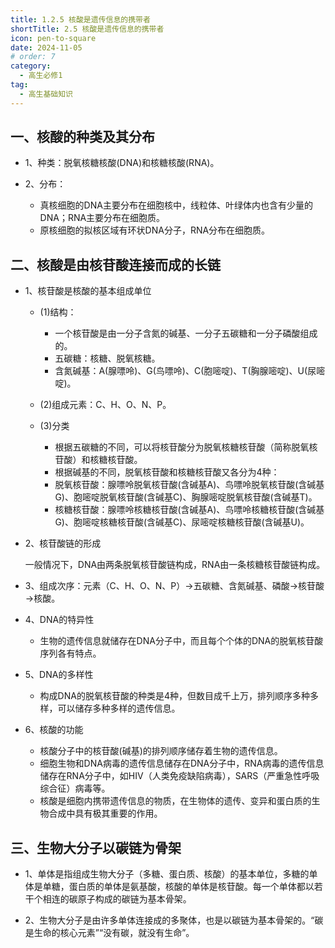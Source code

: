```yaml
---
title: 1.2.5 核酸是遗传信息的携带者
shortTitle: 2.5 核酸是遗传信息的携带者
icon: pen-to-square
date: 2024-11-05
# order: 7
category:
  - 高生必修1
tag:
  - 高生基础知识
---
```


## 一、核酸的种类及其分布

* 1、种类：脱氧核糖核酸(DNA)和核糖核酸(RNA)。

* 2、分布：

  + 真核细胞的DNA主要分布在细胞核中，线粒体、叶绿体内也含有少量的DNA；RNA主要分布在细胞质。
  + 原核细胞的拟核区域有环状DNA分子，RNA分布在细胞质。
  
## 二、核酸是由核苷酸连接而成的长链

* 1、核苷酸是核酸的基本组成单位

  + (1)结构：
  
    + 一个核苷酸是由一分子含氮的碱基、一分子五碳糖和一分子磷酸组成的。
    + 五碳糖：核糖、脱氧核糖。
    + 含氮碱基：A(腺嘌呤)、G(鸟嘌呤)、C(胞嘧啶)、T(胸腺嘧啶)、U(尿嘧啶)。

  + (2)组成元素：C、H、O、N、P。
  
  + (3)分类
  
    + 根据五碳糖的不同，可以将核苷酸分为脱氧核糖核苷酸（简称脱氧核苷酸）和核糖核苷酸。
    + 根据碱基的不同，脱氧核苷酸和核糖核苷酸又各分为4种：
    + 脱氧核苷酸：腺嘌呤脱氧核苷酸(含碱基A)、鸟嘌呤脱氧核苷酸(含碱基G)、胞嘧啶脱氧核苷酸(含碱基C)、胸腺嘧啶脱氧核苷酸(含碱基T)。
    + 核糖核苷酸：腺嘌呤核糖核苷酸(含碱基A)、鸟嘌呤核糖核苷酸(含碱基G)、胞嘧啶核糖核苷酸(含碱基C)、尿嘧啶核糖核苷酸(含碱基U)。
      
* 2、核苷酸链的形成

  一般情况下，DNA由两条脱氧核苷酸链构成，RNA由一条核糖核苷酸链构成。
  
* 3、组成次序：元素（C、H、O、N、P）→五碳糖、含氮碱基、磷酸→核苷酸→核酸。

* 4、DNA的特异性

  + 生物的遗传信息就储存在DNA分子中，而且每个个体的DNA的脱氧核苷酸序列各有特点。
  
* 5、DNA的多样性

  + 构成DNA的脱氧核苷酸的种类是4种，但数目成千上万，排列顺序多种多样，可以储存多种多样的遗传信息。

* 6、核酸的功能

  + 核酸分子中的核苷酸(碱基)的排列顺序储存着生物的遗传信息。
  + 细胞生物和DNA病毒的遗传信息储存在DNA分子中，RNA病毒的遗传信息储存在RNA分子中，如HIV（人类免疫缺陷病毒），SARS（严重急性呼吸综合征）病毒等。
  + 核酸是细胞内携带遗传信息的物质，在生物体的遗传、变异和蛋白质的生物合成中具有极其重要的作用。


## 三、生物大分子以碳链为骨架

* 1、单体是指组成生物大分子（多糖、蛋白质、核酸）的基本单位，多糖的单体是单糖，蛋白质的单体是氨基酸，核酸的单体是核苷酸。每一个单体都以若干个相连的碳原子构成的碳链为基本骨架。

* 2、生物大分子是由许多单体连接成的多聚体，也是以碳链为基本骨架的。“碳是生命的核心元素”“没有碳，就没有生命”。
